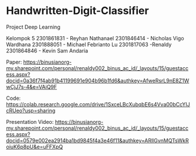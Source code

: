 # Handwritten-Digit-Classifier
Project Deep Learning

Kelompok 5
2301861831 - Reyhan Nathanael
2301846414 - Nicholas Vigo Wardhana
2301888051 - Michael Febrianto Lu
2301817063 -Renaldy
2301864846 - Kevin Sam Andaria

Paper:
https://binusianorg-my.sharepoint.com/personal/renaldy002_binus_ac_id/_layouts/15/guestaccess.aspx?docid=0a36f7f4ab91b41199691e904b96b1fd6&authkey=AfweRsrL9nE8Z1WwCjJ7s-4&e=VAiQ9F

Code:
https://colab.research.google.com/drive/1SxceLBcXubqbE6s4Vva00bCcYIJcRUeo?usp=sharing

Presentation Video:
https://binusianorg-my.sharepoint.com/personal/renaldy002_binus_ac_id/_layouts/15/guestaccess.aspx?docid=0579e002ea2914ba1bd9845f4a3e46f11&authkey=ARllGvnMQTsWkRoiuK6p8pU&e=uFFXpQ
